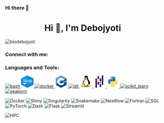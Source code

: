 ### Hi there 👋

<h1 align="center">Hi 👋, I'm Debojyoti</h1>
<p align="left"> <img src="https://komarev.com/ghpvc/?username=biodebojyoti&label=Profile%20views&color=0e75b6&style=flat" alt="biodebojyoti" /> </p>

<h3 align="left">Connect with me:</h3>
<p align="left">
</p>

<h3 align="left">Languages and Tools:</h3>
<p align="left"> <a href="https://www.gnu.org/software/bash/" target="_blank" rel="noreferrer"> <img src="https://www.vectorlogo.zone/logos/gnu_bash/gnu_bash-icon.svg" alt="bash" width="40" height="40"/> </a> 
<a href="https://shiny.posit.co/" target="_blank" rel="noreferrer">
  <img src="https://raw.githubusercontent.com/rstudio/hex-stickers/master/PNG/shiny.png" alt="shiny" width="40" height="40"/>
</a>
 <a href="https://www.docker.com/" target="_blank" rel="noreferrer">
  <img src="https://www.vectorlogo.zone/logos/docker/docker-icon.svg" alt="docker" width="40" height="40"/>
</a> <a href="https://www.w3schools.com/cpp/" target="_blank" rel="noreferrer"> <img src="https://raw.githubusercontent.com/devicons/devicon/master/icons/cplusplus/cplusplus-original.svg" alt="cplusplus" width="40" height="40"/> </a> <a href="https://git-scm.com/" target="_blank" rel="noreferrer"> <img src="https://www.vectorlogo.zone/logos/git-scm/git-scm-icon.svg" alt="git" width="40" height="40"/> </a> <a href="https://www.linux.org/" target="_blank" rel="noreferrer"> <img src="https://raw.githubusercontent.com/devicons/devicon/master/icons/linux/linux-original.svg" alt="linux" width="40" height="40"/> </a> <a href="https://pandas.pydata.org/" target="_blank" rel="noreferrer"> <img src="https://raw.githubusercontent.com/devicons/devicon/2ae2a900d2f041da66e950e4d48052658d850630/icons/pandas/pandas-original.svg" alt="pandas" width="40" height="40"/> </a> <a href="https://www.python.org" target="_blank" rel="noreferrer"> <img src="https://raw.githubusercontent.com/devicons/devicon/master/icons/python/python-original.svg" alt="python" width="40" height="40"/> </a> <a href="https://scikit-learn.org/" target="_blank" rel="noreferrer"> <img src="https://upload.wikimedia.org/wikipedia/commons/0/05/Scikit_learn_logo_small.svg" alt="scikit_learn" width="40" height="40"/> </a> <a href="https://seaborn.pydata.org/" target="_blank" rel="noreferrer"> <img src="https://seaborn.pydata.org/_images/logo-mark-lightbg.svg" alt="seaborn" width="40" height="40"/> </a> </p>

![Docker](https://img.shields.io/badge/Docker-2496ED?logo=docker&logoColor=white&style=for-the-badge)
![Shiny](https://img.shields.io/badge/Shiny-006CAB?logo=r&logoColor=white&style=for-the-badge)
![Singularity](https://img.shields.io/badge/Singularity-A0A0A0?style=for-the-badge)
![Snakemake](https://img.shields.io/badge/Snakemake-333366?style=for-the-badge)
![Nextflow](https://img.shields.io/badge/Nextflow-0B2C4A?style=for-the-badge)
![Fortran](https://img.shields.io/badge/Fortran-734F96?logo=fortran&logoColor=white&style=for-the-badge)
![SQL](https://img.shields.io/badge/SQL-4479A1?logo=mysql&logoColor=white&style=for-the-badge)
![PyTorch](https://img.shields.io/badge/PyTorch-EE4C2C?logo=pytorch&logoColor=white&style=for-the-badge)
![Dash](https://img.shields.io/badge/Dash-0175C2?logo=plotly&logoColor=white&style=for-the-badge)
![Flask](https://img.shields.io/badge/Flask-000000?logo=flask&logoColor=white&style=for-the-badge)
![Streamlit](https://img.shields.io/badge/Streamlit-%23FE4B4B.svg?style=for-the-badge&logo=streamlit&logoColor=white)


![HPC](https://img.shields.io/badge/High--Performance--Computing-003366?style=for-the-badge)
